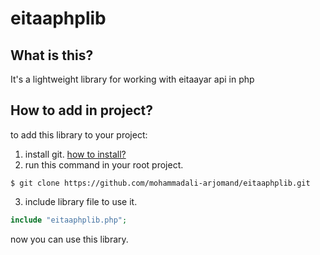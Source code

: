 # eitaaphplib
## What is this?
It's a lightweight library for working with eitaayar api in php

## How to add in project?
to add this library to your project:

1. install git. [how to install?](https://git-scm.com/downloads)
2. run this command in your root project.
```
$ git clone https://github.com/mohammadali-arjomand/eitaaphplib.git
```
3. include library file to use it.
```php
include "eitaaphplib.php";
```
now you can use this library.
